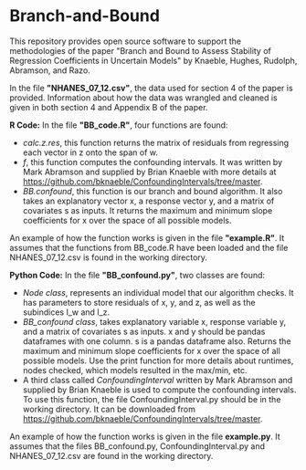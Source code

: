 # Branch-and-Bound
This repository provides open source software to support the methodologies of the paper "Branch and Bound to Assess Stability of Regression Coefficients in Uncertain Models" by Knaeble, Hughes, Rudolph, Abramson, and Razo.

In the file **"NHANES_07_12.csv"**, the data used for section 4 of the paper is provided. Information about how the data was wrangled and cleaned is given in both section 4 and Appendix B of the paper.

**R Code:**
In the file **"BB_code.R"**, four functions are found:
- _calc.z.res_, this function returns the matrix of residuals from regressing each vector in z onto the span of w.
- _f_, this function computes the confounding intervals. It was written by Mark Abramson and supplied by Brian Knaeble with more details at https://github.com/bknaeble/ConfoundingIntervals/tree/master.
- _BB.confound_, this function is our branch and bound algorithm. It also takes an explanatory vector x, a response vector y, and a matrix of covariates s as inputs. It returns the maximum and minimum slope coefficients for x over the space of all possible models.

An example of how the function works is given in the file **"example.R"**. It assumes that the functions from BB_code.R have been loaded and the file NHANES_07_12.csv is found in the working directory.

**Python Code:**
In the file **"BB_confound.py"**, two classes are found:
- _Node class_, represents an individual model that our algorithm checks. It has parameters to store residuals of x, y, and z, as well as the subindices I_w and I_z.
- _BB_confound class_, takes explanatory variable x, response variable y, and a matrix of covariates s as inputs. x and y should be pandas dataframes with one column. s is a pandas dataframe also. Returns the maximum and minimum slope coefficients for x over the space of all possible models. Use the print function for more details about runtimes, nodes checked, which models resulted in the max/min, etc.
- A third class called _ConfoundingInterval_ written by Mark Abramson and supplied by Brian Knaeble is used to compute the confounding intervals. To use this function, the file ConfoundingInterval.py should be in the working directory. It can be downloaded from https://github.com/bknaeble/ConfoundingIntervals/tree/master.

An example of how the function works is given in the file **example.py**. It assumes that the files BB_confound.py, ConfoundingInterval.py and NHANES_07_12.csv are found in the working directory.
